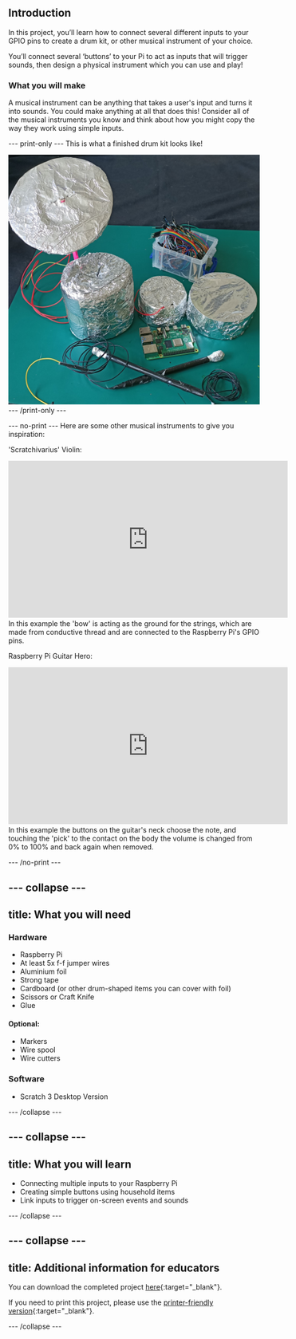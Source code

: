 ## Introduction

In this project, you’ll learn how to connect several different inputs to your GPIO pins to create a drum kit, or other musical instrument of your choice.

You’ll connect several ‘buttons’ to your Pi to act as inputs that will trigger sounds, then design a physical instrument which you can use and play!

### What you will make

A musical instrument can be anything that takes a user's input and turns it into sounds. You could make anything at all that does this! Consider all of the musical instruments you know and think about how you might copy the way they work using simple inputs.

--- print-only ---
This is what a finished drum kit looks like!

![Completed drumkit project](images/drumkit-complete.jpg)
--- /print-only ---

--- no-print ---
Here are some other musical instruments to give you inspiration:

'Scratchivarius' Violin:
<iframe width="560" height="315" src="https://www.youtube.com/embed/Xlz1zBw-rSU" title="YouTube video player" frameborder="0" allow="accelerometer; autoplay; clipboard-write; encrypted-media; gyroscope; picture-in-picture" allowfullscreen></iframe>
In this example the 'bow' is acting as the ground for the strings, which are made from conductive thread and are connected to the Raspberry Pi's GPIO pins.

Raspberry Pi Guitar Hero:
<iframe width="560" height="315" src="https://www.youtube.com/embed/_1OzwwUXGtw" title="YouTube video player" frameborder="0" allow="accelerometer; autoplay; clipboard-write; encrypted-media; gyroscope; picture-in-picture" allowfullscreen></iframe>
In this example the buttons on the guitar's neck choose the note, and touching the 'pick' to the contact on the body the volume is changed from 0% to 100% and back again when removed.

--- /no-print ---


--- collapse ---
---
title: What you will need
---
### Hardware

+ Raspberry Pi
+ At least 5x f-f jumper wires
+ Aluminium foil
+ Strong tape
+ Cardboard (or other drum-shaped items you can cover with foil)
+ Scissors or Craft Knife
+ Glue

#### Optional:
+ Markers
+ Wire spool
+ Wire cutters


### Software

+ Scratch 3 Desktop Version

--- /collapse ---

--- collapse ---
---
title: What you will learn
---

+ Connecting multiple inputs to your Raspberry Pi
+ Creating simple buttons using household items
+ Link inputs to trigger on-screen events and sounds

--- /collapse ---

--- collapse ---
---
title: Additional information for educators
---

You can download the completed project [here](http://rpf.io/p/en/drumkit-get){:target="_blank"}.

If you need to print this project, please use the [printer-friendly version](https://projects.raspberrypi.org/en/projects/scratchpc-musical-instrument/print){:target="_blank"}.

--- /collapse ---

